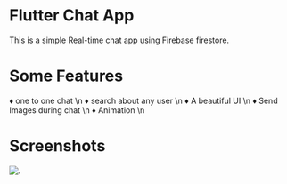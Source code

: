 # Flutter Chat App
This is a simple Real-time chat app using Firebase firestore.

# Some Features  
♦ one to one chat \n
♦ search about any user \n
♦ A beautiful UI \n
♦ Send Images during chat \n
♦ Animation \n
 
# Screenshots
![.](https://user-images.githubusercontent.com/76075722/107975067-33e54700-6fc0-11eb-8dfa-4d227c2e1806.png)


